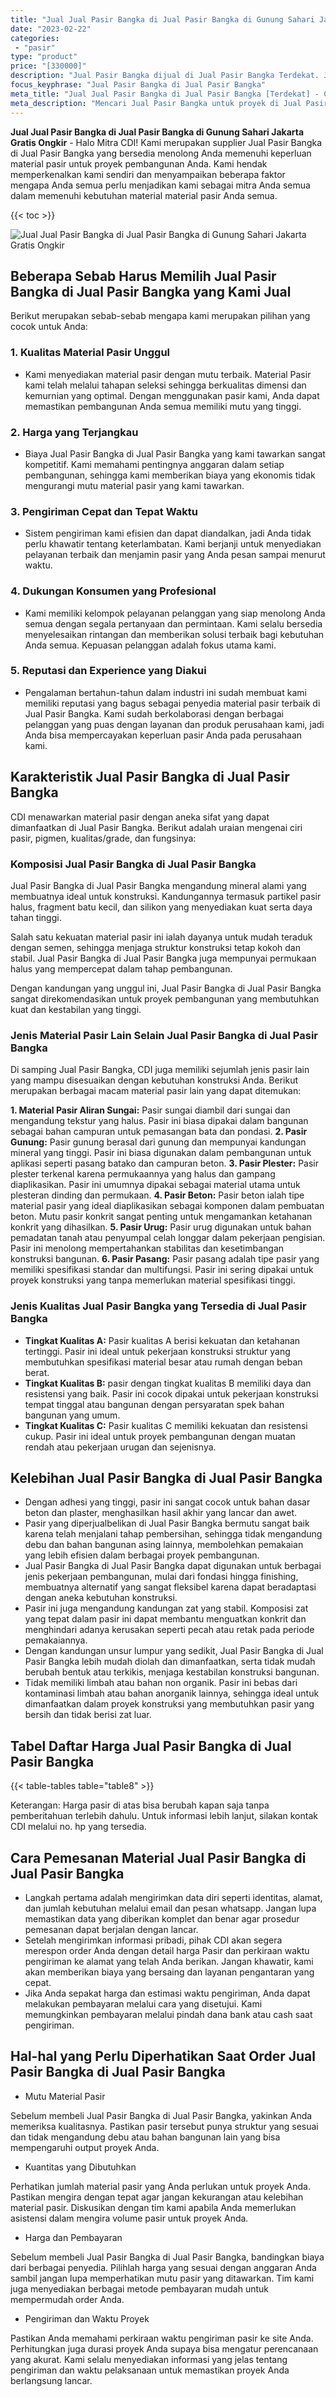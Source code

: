 ```yaml
---
title: "Jual Jual Pasir Bangka di Jual Pasir Bangka di Gunung Sahari Jakarta Gratis Ongkir"
date: "2023-02-22"
categories:
 - "pasir"
type: "product"
price: "[330000]"
description: "Jual Pasir Bangka dijual di Jual Pasir Bangka Terdekat. Jual Pasir Bangka ini sering digunakan dalam proyek konstruksi sebagai material adukan yang berkualitas dan bersih. Hubungi kami untuk informasi lebih lanjut."
focus_keyphrase: "Jual Pasir Bangka di Jual Pasir Bangka"
meta_title: "Jual Jual Pasir Bangka di Jual Pasir Bangka [Terdekat] - CDI"
meta_description: "Mencari Jual Pasir Bangka untuk proyek di Jual Pasir Bangka? Kami menyediakan Jual Pasir Bangka berkualitas untuk material adukan. Raih penawaran terbaik sekarang."
---
```


**Jual Jual Pasir Bangka di Jual Pasir Bangka di Gunung Sahari Jakarta Gratis Ongkir** - Halo Mitra CDI! Kami merupakan supplier Jual Pasir Bangka di Jual Pasir Bangka yang bersedia menolong Anda memenuhi keperluan material pasir untuk proyek pembangunan Anda. Kami hendak memperkenalkan kami sendiri dan menyampaikan beberapa faktor mengapa Anda semua perlu menjadikan kami sebagai mitra Anda semua dalam memenuhi kebutuhan material material pasir Anda semua.

{{< toc >}}

![Jual Jual Pasir Bangka di Jual Pasir Bangka di Gunung Sahari Jakarta Gratis Ongkir](/images/pasir/pasir-bangunan-39.jpg)

## Beberapa Sebab Harus Memilih Jual Pasir Bangka di Jual Pasir Bangka yang Kami Jual

Berikut merupakan sebab-sebab mengapa kami merupakan pilihan yang cocok untuk Anda:

### 1. Kualitas Material Pasir Unggul

*   Kami menyediakan material pasir dengan mutu terbaik. Material Pasir kami telah melalui tahapan seleksi sehingga berkualitas dimensi dan kemurnian yang optimal. Dengan menggunakan pasir kami, Anda dapat memastikan pembangunan Anda semua memiliki mutu yang tinggi.

### 2. Harga yang Terjangkau

*   Biaya Jual Pasir Bangka di Jual Pasir Bangka yang kami tawarkan sangat kompetitif. Kami memahami pentingnya anggaran dalam setiap pembangunan, sehingga kami memberikan biaya yang ekonomis tidak mengurangi mutu material pasir yang kami tawarkan.

### 3. Pengiriman Cepat dan Tepat Waktu

*   Sistem pengiriman kami efisien dan dapat diandalkan, jadi Anda tidak perlu khawatir tentang keterlambatan. Kami berjanji untuk menyediakan pelayanan terbaik dan menjamin pasir yang Anda pesan sampai menurut waktu.

### 4. Dukungan Konsumen yang Profesional

*   Kami memiliki kelompok pelayanan pelanggan yang siap menolong Anda semua dengan segala pertanyaan dan permintaan. Kami selalu bersedia menyelesaikan rintangan dan memberikan solusi terbaik bagi kebutuhan Anda semua. Kepuasan pelanggan adalah fokus utama kami.

### 5. Reputasi dan Experience yang Diakui

*   Pengalaman bertahun-tahun dalam industri ini sudah membuat kami memiliki reputasi yang bagus sebagai penyedia material pasir terbaik di Jual Pasir Bangka. Kami sudah berkolaborasi dengan berbagai pelanggan yang puas dengan layanan dan produk perusahaan kami, jadi Anda bisa mempercayakan keperluan pasir Anda pada perusahaan kami.

## Karakteristik Jual Pasir Bangka di Jual Pasir Bangka

CDI menawarkan material pasir dengan aneka sifat yang dapat dimanfaatkan di Jual Pasir Bangka. Berikut adalah uraian mengenai ciri pasir, pigmen, kualitas/grade, dan fungsinya:

### Komposisi Jual Pasir Bangka di Jual Pasir Bangka

Jual Pasir Bangka di Jual Pasir Bangka mengandung mineral alami yang membuatnya ideal untuk konstruksi. Kandungannya termasuk partikel pasir halus, fragment batu kecil, dan silikon yang menyediakan kuat serta daya tahan tinggi.

Salah satu kekuatan material pasir ini ialah dayanya untuk mudah teraduk dengan semen, sehingga menjaga struktur konstruksi tetap kokoh dan stabil. Jual Pasir Bangka di Jual Pasir Bangka juga mempunyai permukaan halus yang mempercepat dalam tahap pembangunan.

Dengan kandungan yang unggul ini, Jual Pasir Bangka di Jual Pasir Bangka sangat direkomendasikan untuk proyek pembangunan yang membutuhkan kuat dan kestabilan yang tinggi.

### Jenis Material Pasir Lain Selain Jual Pasir Bangka di Jual Pasir Bangka

Di samping Jual Pasir Bangka, CDI juga memiliki sejumlah jenis pasir lain yang mampu disesuaikan dengan kebutuhan konstruksi Anda. Berikut merupakan berbagai macam material pasir lain yang dapat ditemukan:

**1\. Material Pasir Aliran Sungai:** Pasir sungai diambil dari sungai dan mengandung tekstur yang halus. Pasir ini biasa dipakai dalam bangunan sebagai bahan campuran untuk pemasangan bata dan pondasi.
**2\. Pasir Gunung:** Pasir gunung berasal dari gunung dan mempunyai kandungan mineral yang tinggi. Pasir ini biasa digunakan dalam pembangunan untuk aplikasi seperti pasang batako dan campuran beton.
**3\. Pasir Plester:** Pasir plester terkenal karena permukaannya yang halus dan gampang diaplikasikan. Pasir ini umumnya dipakai sebagai material utama untuk plesteran dinding dan permukaan.
**4\. Pasir Beton:** Pasir beton ialah tipe material pasir yang ideal diaplikasikan sebagai komponen dalam pembuatan beton. Mutu pasir konkrit sangat penting untuk mengamankan ketahanan konkrit yang dihasilkan.
**5\. Pasir Urug:** Pasir urug digunakan untuk bahan pemadatan tanah atau penyumpal celah longgar dalam pekerjaan pengisian. Pasir ini menolong mempertahankan stabilitas dan kesetimbangan konstruksi bangunan.
**6\. Pasir Pasang:** Pasir pasang adalah tipe pasir yang memiliki spesifikasi standar dan multifungsi. Pasir ini sering dipakai untuk proyek konstruksi yang tanpa memerlukan material spesifikasi tinggi.

### Jenis Kualitas Jual Pasir Bangka yang Tersedia di Jual Pasir Bangka

*   **Tingkat Kualitas A:** Pasir kualitas A berisi kekuatan dan ketahanan tertinggi. Pasir ini ideal untuk pekerjaan konstruksi struktur yang membutuhkan spesifikasi material besar atau rumah dengan beban berat.
*   **Tingkat Kualitas B:** pasir dengan tingkat kualitas B memiliki daya dan resistensi yang baik. Pasir ini cocok dipakai untuk pekerjaan konstruksi tempat tinggal atau bangunan dengan persyaratan spek bahan bangunan yang umum.
*   **Tingkat Kualitas C:** Pasir kualitas C memiliki kekuatan dan resistensi cukup. Pasir ini ideal untuk proyek pembangunan dengan muatan rendah atau pekerjaan urugan dan sejenisnya.

## Kelebihan Jual Pasir Bangka di Jual Pasir Bangka

*   Dengan adhesi yang tinggi, pasir ini sangat cocok untuk bahan dasar beton dan plaster, menghasilkan hasil akhir yang lancar dan awet.
*   Pasir yang diperjualbelikan di Jual Pasir Bangka bermutu sangat baik karena telah menjalani tahap pembersihan, sehingga tidak mengandung debu dan bahan bangunan asing lainnya, membolehkan pemakaian yang lebih efisien dalam berbagai proyek pembangunan.
*   Jual Pasir Bangka di Jual Pasir Bangka dapat digunakan untuk berbagai jenis pekerjaan pembangunan, mulai dari fondasi hingga finishing, membuatnya alternatif yang sangat fleksibel karena dapat beradaptasi dengan aneka kebutuhan konstruksi.
*   Pasir ini juga mengandung kandungan zat yang stabil. Komposisi zat yang tepat dalam pasir ini dapat membantu menguatkan konkrit dan menghindari adanya kerusakan seperti pecah atau retak pada periode pemakaiannya.
*   Dengan kandungan unsur lumpur yang sedikit, Jual Pasir Bangka di Jual Pasir Bangka lebih mudah diolah dan dimanfaatkan, serta tidak mudah berubah bentuk atau terkikis, menjaga kestabilan konstruksi bangunan.
*   Tidak memiliki limbah atau bahan non organik. Pasir ini bebas dari kontaminasi limbah atau bahan anorganik lainnya, sehingga ideal untuk dimanfaatkan dalam proyek konstruksi yang membutuhkan pasir yang bersih dan tidak berisi zat luar.

## Tabel Daftar Harga Jual Pasir Bangka di Jual Pasir Bangka

{{< table-tables table="table8" >}}

Keterangan: Harga pasir di atas bisa berubah kapan saja tanpa pemberitahuan terlebih dahulu. Untuk informasi lebih lanjut, silakan kontak CDI melalui no. hp yang tersedia.

## Cara Pemesanan Material Jual Pasir Bangka di Jual Pasir Bangka

*   Langkah pertama adalah mengirimkan data diri seperti identitas, alamat, dan jumlah kebutuhan melalui email dan pesan whatsapp. Jangan lupa memastikan data yang diberikan komplet dan benar agar prosedur pemesanan dapat berjalan dengan lancar.
*   Setelah mengirimkan informasi pribadi, pihak CDI akan segera merespon order Anda dengan detail harga Pasir dan perkiraan waktu pengiriman ke alamat yang telah Anda berikan. Jangan khawatir, kami akan memberikan biaya yang bersaing dan layanan pengantaran yang cepat.
*   Jika Anda sepakat harga dan estimasi waktu pengiriman, Anda dapat melakukan pembayaran melalui cara yang disetujui. Kami memungkinkan pembayaran melalui pindah dana bank atau cash saat pengiriman.

## Hal-hal yang Perlu Diperhatikan Saat Order Jual Pasir Bangka di Jual Pasir Bangka

*   Mutu Material Pasir

Sebelum membeli Jual Pasir Bangka di Jual Pasir Bangka, yakinkan Anda memeriksa kualitasnya. Pastikan pasir tersebut punya struktur yang sesuai dan tidak mengandung debu atau bahan bangunan lain yang bisa mempengaruhi output proyek Anda.
*   Kuantitas yang Dibutuhkan

Perhatikan jumlah material pasir yang Anda perlukan untuk proyek Anda. Pastikan mengira dengan tepat agar jangan kekurangan atau kelebihan material pasir. Diskusikan dengan tim kami apabila Anda memerlukan asistensi dalam mengira volume pasir untuk proyek Anda.
*   Harga dan Pembayaran

Sebelum membeli Jual Pasir Bangka di Jual Pasir Bangka, bandingkan biaya dari berbagai penyedia. Pilihlah harga yang sesuai dengan anggaran Anda sambil jangan lupa memperhatikan mutu pasir yang ditawarkan. Tim kami juga menyediakan berbagai metode pembayaran mudah untuk mempermudah order Anda.
*   Pengiriman dan Waktu Proyek

Pastikan Anda memahami perkiraan waktu pengiriman pasir ke site Anda. Perhitungkan juga durasi proyek Anda supaya bisa mengatur perencanaan yang akurat. Kami selalu menyediakan informasi yang jelas tentang pengiriman dan waktu pelaksanaan untuk memastikan proyek Anda berlangsung lancar.